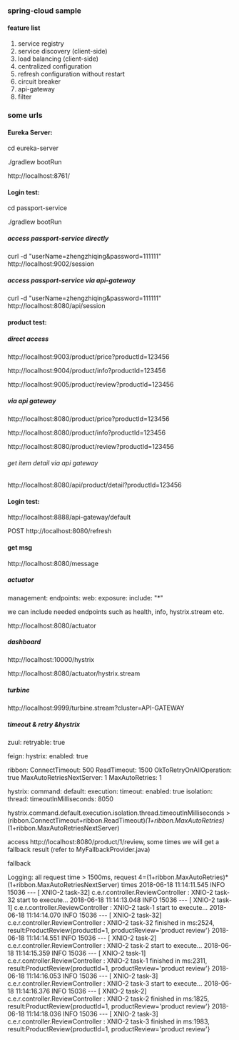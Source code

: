 ### spring-cloud sample
#### feature list
1. service registry
2. service discovery (client-side)
3. load balancing (client-side)
4. centralized configuration
5. refresh configuration without restart
6. circuit breaker
7. api-gateway
8. filter


### some urls

#### Eureka Server:
cd eureka-server

./gradlew bootRun

http://localhost:8761/

#### Login test:
cd passport-service

./gradlew bootRun

##### access passport-service directly
curl -d "userName=zhengzhiqing&password=111111" http://localhost:9002/session

##### access passport-service via api-gateway
curl -d "userName=zhengzhiqing&password=111111" http://localhost:8080/api/session


#### product test:
##### direct access

http://localhost:9003/product/price?productId=123456

http://localhost:9004/product/info?productId=123456

http://localhost:9005/product/review?productId=123456

##### via api gateway
http://localhost:8080/product/price?productId=123456

http://localhost:8080/product/info?productId=123456

http://localhost:8080/product/review?productId=123456

###### get item detail via api gateway
http://localhost:8080/api/product/detail?productId=123456

#### Login test:
http://localhost:8888/api-gateway/default

POST http://localhost:8080/refresh

#### get msg
http://localhost:8080/message

##### actuator
management:
  endpoints:
    web:
      exposure:
        include: "*"

we can include needed endpoints such as health, info, hystrix.stream etc.

http://localhost:8080/actuator

##### dashboard
http://localhost:10000/hystrix

http://localhost:8080/actuator/hystrix.stream

##### turbine
http://localhost:9999/turbine.stream?cluster=API-GATEWAY

##### timeout & retry &hystrix

zuul:
  retryable: true

feign:
  hystrix:
    enabled: true

ribbon:
  ConnectTimeout: 500
  ReadTimeout: 1500
  OkToRetryOnAllOperation: true
  MaxAutoRetriesNextServer: 1
  MaxAutoRetries: 1

hystrix:
  command:
    default:
      execution:
        timeout:
          enabled: true
        isolation:
          thread:
            timeoutInMilliseconds: 8050

hystrix.command.default.execution.isolation.thread.timeoutInMilliseconds >
(ribbon.ConnectTimeout+ribbon.ReadTimeout)*(1+ribbon.MaxAutoRetries)*(1+ribbon.MaxAutoRetriesNextServer)

access http://localhost:8080/product/1/review,
some times we will get a fallback result (refer to MyFallbackProvider.java)

fallback

Logging:
all request time > 1500ms, request 4=(1+ribbon.MaxAutoRetries)*(1+ribbon.MaxAutoRetriesNextServer) times
2018-06-18 11:14:11.545  INFO 15036 --- [ XNIO-2 task-32] c.e.r.controller.ReviewController        : XNIO-2 task-32 start to execute...
2018-06-18 11:14:13.048  INFO 15036 --- [  XNIO-2 task-1] c.e.r.controller.ReviewController        : XNIO-2 task-1 start to execute...
2018-06-18 11:14:14.070  INFO 15036 --- [ XNIO-2 task-32] c.e.r.controller.ReviewController        : XNIO-2 task-32 finished in ms:2524, result:ProductReview{productId=1, productReview='product review'}
2018-06-18 11:14:14.551  INFO 15036 --- [  XNIO-2 task-2] c.e.r.controller.ReviewController        : XNIO-2 task-2 start to execute...
2018-06-18 11:14:15.359  INFO 15036 --- [  XNIO-2 task-1] c.e.r.controller.ReviewController        : XNIO-2 task-1 finished in ms:2311, result:ProductReview{productId=1, productReview='product review'}
2018-06-18 11:14:16.053  INFO 15036 --- [  XNIO-2 task-3] c.e.r.controller.ReviewController        : XNIO-2 task-3 start to execute...
2018-06-18 11:14:16.376  INFO 15036 --- [  XNIO-2 task-2] c.e.r.controller.ReviewController        : XNIO-2 task-2 finished in ms:1825, result:ProductReview{productId=1, productReview='product review'}
2018-06-18 11:14:18.036  INFO 15036 --- [  XNIO-2 task-3] c.e.r.controller.ReviewController        : XNIO-2 task-3 finished in ms:1983, result:ProductReview{productId=1, productReview='product review'}